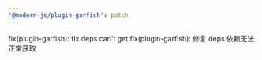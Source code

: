 ```yaml
---
'@modern-js/plugin-garfish': patch
---
```


fix(plugin-garfish): fix deps can't get
fix(plugin-garfish): 修复 deps 依赖无法正常获取
